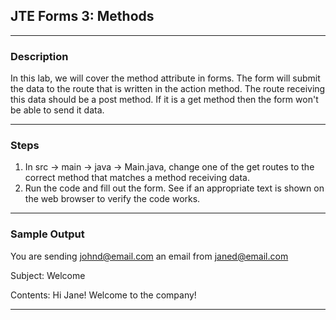 ## JTE Forms 3: Methods
---
### Description

In this lab, we will cover the method attribute in forms. The form will submit the data to the route that is written in the action method. The route receiving this data should be a post method. If it is a get method then the form won't be able to send it data.

---
### Steps

1. In src -> main -> java -> Main.java, change one of the get routes to the correct method that matches a method receiving data.
2. Run the code and fill out the form. See if an appropriate text is shown on the web browser to verify the code works.


---
### Sample Output

You are sending johnd@email.com an email from janed@email.com

Subject: Welcome 

Contents: Hi Jane! Welcome to the company!

---

